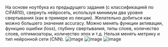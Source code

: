 На основе ноутбука из предыдущего задания (с классификацией по CIFAR10), свернуть нейросеть, используя минимум два уровня свертывания (как в примере из лекции). Желательно добиться как можно большего значения accuracy. Можно менять функции активации, функцию ошибки (loss), глубину свертывания, типы слоев, количество слоев, оптимизаторы, количество эпох и т.д. Нельзя менять метрику и тип нейронной сети (CNN).
![image](https://github.com/kirflex/CV3/assets/64078476/798c2c52-e1bd-41dd-8922-acf5b76fcc79)
![image](https://github.com/kirflex/CV3/assets/64078476/84e17f6a-0be6-4193-a238-a750c4d1420c)
![image](https://github.com/kirflex/CV3/assets/64078476/6e2676a7-efa3-4adb-8fd5-4a6fb302caf8)

